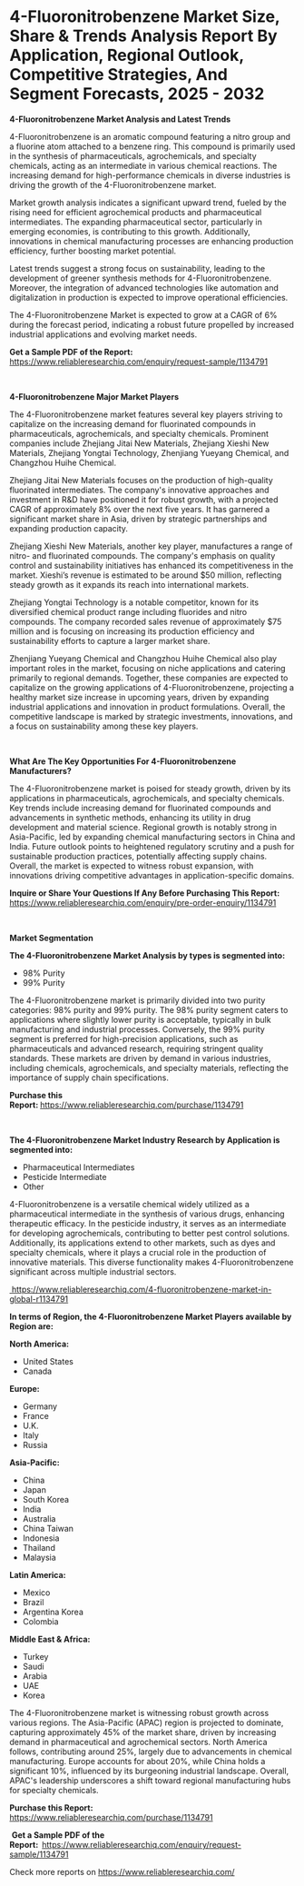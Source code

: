 <p><h1>4-Fluoronitrobenzene Market Size, Share & Trends Analysis Report By Application, Regional Outlook, Competitive Strategies, And Segment Forecasts, 2025 - 2032</h1></p><p><strong>4-Fluoronitrobenzene Market Analysis and Latest Trends</strong></p>
<p><p>4-Fluoronitrobenzene is an aromatic compound featuring a nitro group and a fluorine atom attached to a benzene ring. This compound is primarily used in the synthesis of pharmaceuticals, agrochemicals, and specialty chemicals, acting as an intermediate in various chemical reactions. The increasing demand for high-performance chemicals in diverse industries is driving the growth of the 4-Fluoronitrobenzene market.</p><p>Market growth analysis indicates a significant upward trend, fueled by the rising need for efficient agrochemical products and pharmaceutical intermediates. The expanding pharmaceutical sector, particularly in emerging economies, is contributing to this growth. Additionally, innovations in chemical manufacturing processes are enhancing production efficiency, further boosting market potential. </p><p>Latest trends suggest a strong focus on sustainability, leading to the development of greener synthesis methods for 4-Fluoronitrobenzene. Moreover, the integration of advanced technologies like automation and digitalization in production is expected to improve operational efficiencies.</p><p>The 4-Fluoronitrobenzene Market is expected to grow at a CAGR of 6% during the forecast period, indicating a robust future propelled by increased industrial applications and evolving market needs.</p></p>
<p><strong>Get a Sample PDF of the Report:&nbsp;</strong> <a href="https://www.reliableresearchiq.com/enquiry/request-sample/1134791?utm_campaign=2325&utm_medium=2&utm_source=Github&utm_content=ia&utm_term=25032025&utm_id=4-fluoronitrobenzene">https://www.reliableresearchiq.com/enquiry/request-sample/1134791</a></p>
<p>&nbsp;</p>
<p><strong>4-Fluoronitrobenzene Major Market Players</strong></p>
<p><p>The 4-Fluoronitrobenzene market features several key players striving to capitalize on the increasing demand for fluorinated compounds in pharmaceuticals, agrochemicals, and specialty chemicals. Prominent companies include Zhejiang Jitai New Materials, Zhejiang Xieshi New Materials, Zhejiang Yongtai Technology, Zhenjiang Yueyang Chemical, and Changzhou Huihe Chemical.</p><p>Zhejiang Jitai New Materials focuses on the production of high-quality fluorinated intermediates. The company's innovative approaches and investment in R&D have positioned it for robust growth, with a projected CAGR of approximately 8% over the next five years. It has garnered a significant market share in Asia, driven by strategic partnerships and expanding production capacity.</p><p>Zhejiang Xieshi New Materials, another key player, manufactures a range of nitro- and fluorinated compounds. The company's emphasis on quality control and sustainability initiatives has enhanced its competitiveness in the market. Xieshi’s revenue is estimated to be around $50 million, reflecting steady growth as it expands its reach into international markets.</p><p>Zhejiang Yongtai Technology is a notable competitor, known for its diversified chemical product range including fluorides and nitro compounds. The company recorded sales revenue of approximately $75 million and is focusing on increasing its production efficiency and sustainability efforts to capture a larger market share.</p><p>Zhenjiang Yueyang Chemical and Changzhou Huihe Chemical also play important roles in the market, focusing on niche applications and catering primarily to regional demands. Together, these companies are expected to capitalize on the growing applications of 4-Fluoronitrobenzene, projecting a healthy market size increase in upcoming years, driven by expanding industrial applications and innovation in product formulations. Overall, the competitive landscape is marked by strategic investments, innovations, and a focus on sustainability among these key players.</p></p>
<p>&nbsp;</p>
<p><strong>What Are The Key Opportunities For 4-Fluoronitrobenzene Manufacturers?</strong></p>
<p><p>The 4-Fluoronitrobenzene market is poised for steady growth, driven by its applications in pharmaceuticals, agrochemicals, and specialty chemicals. Key trends include increasing demand for fluorinated compounds and advancements in synthetic methods, enhancing its utility in drug development and material science. Regional growth is notably strong in Asia-Pacific, led by expanding chemical manufacturing sectors in China and India. Future outlook points to heightened regulatory scrutiny and a push for sustainable production practices, potentially affecting supply chains. Overall, the market is expected to witness robust expansion, with innovations driving competitive advantages in application-specific domains.</p></p>
<p><strong>Inquire or Share Your Questions If Any Before Purchasing This Report:</strong> <a href="https://www.reliableresearchiq.com/enquiry/pre-order-enquiry/1134791?utm_campaign=2325&utm_medium=2&utm_source=Github&utm_content=ia&utm_term=25032025&utm_id=4-fluoronitrobenzene">https://www.reliableresearchiq.com/enquiry/pre-order-enquiry/1134791</a></p>
<p>&nbsp;</p>
<p><strong>Market Segmentation</strong></p>
<p><strong>The 4-Fluoronitrobenzene Market Analysis by types is segmented into:</strong></p>
<p><ul><li>98% Purity</li><li>99% Purity</li></ul></p>
<p><p>The 4-Fluoronitrobenzene market is primarily divided into two purity categories: 98% purity and 99% purity. The 98% purity segment caters to applications where slightly lower purity is acceptable, typically in bulk manufacturing and industrial processes. Conversely, the 99% purity segment is preferred for high-precision applications, such as pharmaceuticals and advanced research, requiring stringent quality standards. These markets are driven by demand in various industries, including chemicals, agrochemicals, and specialty materials, reflecting the importance of supply chain specifications.</p></p>
<p><strong>Purchase this Report:&nbsp;</strong><a href="https://www.reliableresearchiq.com/purchase/1134791?utm_campaign=2325&utm_medium=2&utm_source=Github&utm_content=ia&utm_term=25032025&utm_id=4-fluoronitrobenzene">https://www.reliableresearchiq.com/purchase/1134791</a></p>
<p>&nbsp;</p>
<p><strong>The 4-Fluoronitrobenzene Market Industry Research by Application is segmented into:</strong></p>
<p><ul><li>Pharmaceutical Intermediates</li><li>Pesticide Intermediate</li><li>Other</li></ul></p>
<p><p>4-Fluoronitrobenzene is a versatile chemical widely utilized as a pharmaceutical intermediate in the synthesis of various drugs, enhancing therapeutic efficacy. In the pesticide industry, it serves as an intermediate for developing agrochemicals, contributing to better pest control solutions. Additionally, its applications extend to other markets, such as dyes and specialty chemicals, where it plays a crucial role in the production of innovative materials. This diverse functionality makes 4-Fluoronitrobenzene significant across multiple industrial sectors.</p></p>
<p><a href="https://www.reliableresearchiq.com/4-fluoronitrobenzene-market-in-global-r1134791?utm_campaign=2325&utm_medium=2&utm_source=Github&utm_content=ia&utm_term=25032025&utm_id=4-fluoronitrobenzene">&nbsp;https://www.reliableresearchiq.com/4-fluoronitrobenzene-market-in-global-r1134791</a></p>
<p><strong>In terms of Region, the 4-Fluoronitrobenzene Market Players available by Region are:</strong></p>
<p>
    <p> <strong> North America: </strong>
        <ul>
            <li>United States</li>
            <li>Canada</li>
        </ul>
        </p> 
    <p> <strong> Europe: </strong>
        <ul>
            <li>Germany</li>
            <li>France</li>
            <li>U.K.</li>
            <li>Italy</li>
            <li>Russia</li>
        </ul>
        </p> 
    <p> <strong> Asia-Pacific: </strong>
        <ul>
            <li>China</li>
            <li>Japan</li>
            <li>South Korea</li>
            <li>India</li>
            <li>Australia</li>
            <li>China Taiwan</li>
            <li>Indonesia</li>
            <li>Thailand</li>
            <li>Malaysia</li>
        </ul>
        </p> 
    <p> <strong> Latin America: </strong>
        <ul>
            <li>Mexico</li>
            <li>Brazil</li>
            <li>Argentina Korea</li>
            <li>Colombia</li>
        </ul>
        </p> 
    <p> <strong> Middle East & Africa: </strong>
        <ul>
            <li>Turkey</li>
            <li>Saudi</li>
            <li>Arabia</li>
            <li>UAE</li>
            <li>Korea</li>
        </ul>
    </p>
    </p>
<p><p>The 4-Fluoronitrobenzene market is witnessing robust growth across various regions. The Asia-Pacific (APAC) region is projected to dominate, capturing approximately 45% of the market share, driven by increasing demand in pharmaceutical and agrochemical sectors. North America follows, contributing around 25%, largely due to advancements in chemical manufacturing. Europe accounts for about 20%, while China holds a significant 10%, influenced by its burgeoning industrial landscape. Overall, APAC's leadership underscores a shift toward regional manufacturing hubs for specialty chemicals.</p></p>
<p><strong>Purchase this Report: </strong><a href="https://www.reliableresearchiq.com/purchase/1134791?utm_campaign=2325&utm_medium=2&utm_source=Github&utm_content=ia&utm_term=25032025&utm_id=4-fluoronitrobenzene">https://www.reliableresearchiq.com/purchase/1134791</a></p>
<p>&nbsp;<strong>Get a Sample PDF of the Report:&nbsp;&nbsp;</strong><a href="https://www.reliableresearchiq.com/enquiry/request-sample/1134791?utm_campaign=2325&utm_medium=2&utm_source=Github&utm_content=ia&utm_term=25032025&utm_id=4-fluoronitrobenzene">https://www.reliableresearchiq.com/enquiry/request-sample/1134791</a></p>
<p><strong></strong></p>
<p>Check more reports on <a href="https://www.reliableresearchiq.com/?utm_campaign=2325&utm_medium=2&utm_source=Github&utm_content=ia&utm_term=25032025&utm_id=4-fluoronitrobenzene">https://www.reliableresearchiq.com/</a></p>
